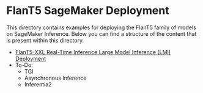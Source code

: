 # FlanT5 SageMaker Deployment
This directory contains examples for deploying the FlanT5 family of models on SageMaker Inference. Below you can find a structure of the content that is present within this directory.

- [FlanT5-XXL Real-Time Inference Large Model Inference (LMI) Deployment](https://github.com/aws-samples/sagemaker-genai-hosting-examples/blob/main/FlanT5/flant5-xxl-lmi.ipynb)
- To-Do:
    - TGI
    - Asynchronous Inference
    - Inferentia2
